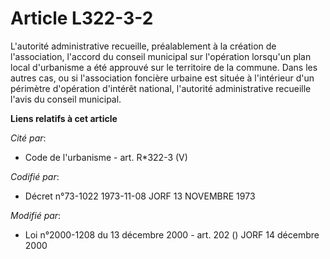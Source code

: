 # Article L322-3-2

L'autorité administrative recueille, préalablement à la création de l'association, l'accord du conseil municipal sur
l'opération lorsqu'un plan local d'urbanisme a été approuvé sur le territoire de la commune. Dans les autres cas, ou si
l'association foncière urbaine est située à l'intérieur d'un périmètre d'opération d'intérêt national, l'autorité
administrative recueille l'avis du conseil municipal.

**Liens relatifs à cet article**

_Cité par_:

  - Code de l'urbanisme - art. R*322-3 (V)

_Codifié par_:

  - Décret n°73-1022 1973-11-08 JORF 13 NOVEMBRE 1973

_Modifié par_:

  - Loi n°2000-1208 du 13 décembre 2000 - art. 202 () JORF 14 décembre 2000
